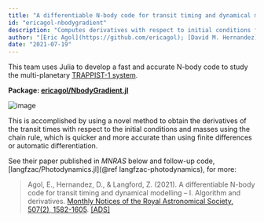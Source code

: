 ```yaml
---
title: "A differentiable N-body code for transit timing and dynamical modelling - I. Algorithm and derivatives"
id: "ericagol-nbodygradient"
description: "Computes derivatives with respect to initial conditions for TTVs, RV, Photodynamics & more."
author: "[Eric Agol](https://github.com/ericagol); [David M. Hernandez](https://www.davidmhernandez.com/); [Zachary Langford](https://github.com/langfzac)"
date: "2021-07-19"
---
```


This team uses Julia to develop a fast and accurate N-body code to study the multi-planetary [TRAPPIST-1 system](https://en.wikipedia.org/wiki/TRAPPIST-1).

**Package: [ericagol/NbodyGradient.jl](https://github.com/ericagol/NbodyGradient.jl)**

![image](https://s3.amazonaws.com/adsabs-thumbnails/seri/MNRAS/0507/stab2044/stab2044fig7.jpeg)

This is accomplished by using a novel method to obtain the derivatives of the transit times with respect to the initial conditions and masses using the chain rule, which is quicker and more accurate than using finite differences or automatic differentiation.

See their paper published in _MNRAS_ below and follow-up code, [langfzac/Photodynamics.jl](@ref langfzac-photodynamics), for more:

> Agol, E., Hernandez, D., & Langford, Z. (2021). A differentiable N-body code for transit timing and dynamical modelling – I. Algorithm and derivatives. [Monthly Notices of the Royal Astronomical Society, 507(2), 1582-1605](https://academic.oup.com/mnras/article/507/2/1582/6324024). [[ADS]](https://ui.adsabs.harvard.edu/abs/2021MNRAS.507.1582A/abstract)
